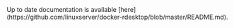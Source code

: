 <!-- DO NOT EDIT THIS FILE MANUALLY -->
<!-- Please read https://github.com/linuxserver/docker-rdesktop/blob/alpine-mate/.github/CONTRIBUTING.md -->Up to date documentation is available [here](https://github.com/linuxserver/docker-rdesktop/blob/master/README.md).
